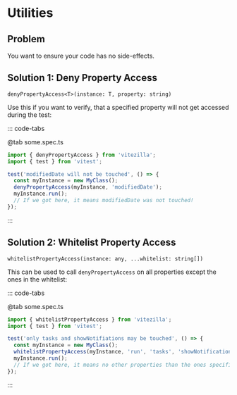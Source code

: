 # Utilities

## Problem

You want to ensure your code has no side-effects.

## Solution 1: Deny Property Access

`denyPropertyAccess<T>(instance: T, property: string)`

Use this if you want to verify, that a specified property will not get accessed during the test:

::: code-tabs

@tab some.spec.ts

```typescript
import { denyPropertyAccess } from 'vitezilla';
import { test } from 'vitest';

test('modifiedDate will not be touched', () => {
  const myInstance = new MyClass();
  denyPropertyAccess(myInstance, 'modifiedDate');
  myInstance.run();
  // If we got here, it means modifiedDate was not touched!
});
```

:::

## Solution 2: Whitelist Property Access

`whitelistPropertyAccess(instance: any, ...whitelist: string[])`

This can be used to call `denyPropertyAccess` on all properties except the ones in the whitelist:

::: code-tabs

@tab some.spec.ts

```typescript
import { whitelistPropertyAccess } from 'vitezilla';
import { test } from 'vitest';

test('only tasks and showNotifiations may be touched', () => {
  const myInstance = new MyClass();
  whitelistPropertyAccess(myInstance, 'run', 'tasks', 'showNotification');
  myInstance.run();
  // If we got here, it means no other properties than the ones specified above have been touched!
});
```

:::
